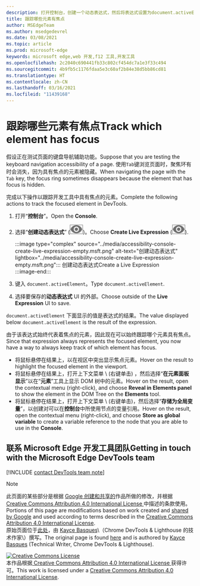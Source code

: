 ```yaml
---
description: 打开控制台，创建一个动态表达式，然后将表达式设置为document.activeElement。
title: 跟踪哪些元素有焦点
author: MSEdgeTeam
ms.author: msedgedevrel
ms.date: 03/08/2021
ms.topic: article
ms.prod: microsoft-edge
keywords: microsoft edge,web 开发,f12 工具,开发工具
ms.openlocfilehash: 2c2040c690441fb33c802cf454dc7a1e3f33c494
ms.sourcegitcommit: 4b9fb5c1176fdaa5e3c60af2b84e38d5bb86cd81
ms.translationtype: HT
ms.contentlocale: zh-CN
ms.lasthandoff: 03/16/2021
ms.locfileid: "11439168"
---
```

<!-- Copyright Kayce Basques 

   Licensed under the Apache License, Version 2.0 (the "License");
   you may not use this file except in compliance with the License.
   You may obtain a copy of the License at

       https://www.apache.org/licenses/LICENSE-2.0

   Unless required by applicable law or agreed to in writing, software
   distributed under the License is distributed on an "AS IS" BASIS,
   WITHOUT WARRANTIES OR CONDITIONS OF ANY KIND, either express or implied.
   See the License for the specific language governing permissions and
   limitations under the License.  -->  

# <a name="track-which-element-has-focus"></a><span data-ttu-id="0fff1-104">跟踪哪些元素有焦点</span><span class="sxs-lookup"><span data-stu-id="0fff1-104">Track which element has focus</span></span>  

<span data-ttu-id="0fff1-105">假设正在测试页面的键盘导航辅助功能。</span><span class="sxs-lookup"><span data-stu-id="0fff1-105">Suppose that you are testing the keyboard navigation accessibility of a page.</span></span>  <span data-ttu-id="0fff1-106">使用`Tab`键浏览页面时，聚焦环有时会消失，因为具有焦点的元素被隐藏。</span><span class="sxs-lookup"><span data-stu-id="0fff1-106">When navigating the page with the `Tab` key, the focus ring sometimes disappears because the element that has focus is hidden.</span></span>  

<span data-ttu-id="0fff1-107">完成以下操作以跟踪开发工具中具有焦点的元素。</span><span class="sxs-lookup"><span data-stu-id="0fff1-107">Complete the following actions to track the focused element in DevTools.</span></span>  

1.  <span data-ttu-id="0fff1-108">打开“**控制台**”。</span><span class="sxs-lookup"><span data-stu-id="0fff1-108">Open the **Console**.</span></span>  
1.  <span data-ttu-id="0fff1-109">选择“**创建动态表达式**” \(![创建动态表达式](../media/create-live-expression-icon.msft.png)\)。</span><span class="sxs-lookup"><span data-stu-id="0fff1-109">Choose **Create Live Expression** \(![Create Live Expression](../media/create-live-expression-icon.msft.png)\).</span></span>  
    
    :::image type="complex" source="../media/accessibility-console-create-live-expression-empty.msft.png" alt-text="创建动态表达式" lightbox="../media/accessibility-console-create-live-expression-empty.msft.png":::
       <span data-ttu-id="0fff1-111">创建动态表达式</span><span class="sxs-lookup"><span data-stu-id="0fff1-111">Create a Live Expression</span></span>  
    :::image-end:::  
    
1.  <span data-ttu-id="0fff1-112">键入 `document.activeElement`。</span><span class="sxs-lookup"><span data-stu-id="0fff1-112">Type `document.activeElement`.</span></span>  
1.  <span data-ttu-id="0fff1-113">选择要保存的**动态表达式** UI 的外部。</span><span class="sxs-lookup"><span data-stu-id="0fff1-113">Choose outside of the **Live Expression** UI to save.</span></span>  
    
<span data-ttu-id="0fff1-114">`document.activeElement` 下面显示的值是表达式的结果。</span><span class="sxs-lookup"><span data-stu-id="0fff1-114">The value displayed below `document.activeElement` is the result of the expression.</span></span>  

<span data-ttu-id="0fff1-115">由于该表达式始终代表着焦点的元素，因此现在可以始终跟踪哪个元素具有焦点。</span><span class="sxs-lookup"><span data-stu-id="0fff1-115">Since that expression always represents the focused element, you now have a way to always keep track of which element has focus.</span></span>  

*   <span data-ttu-id="0fff1-116">将鼠标悬停在结果上，以在视区中突出显示焦点元素。</span><span class="sxs-lookup"><span data-stu-id="0fff1-116">Hover on the result to highlight the focused element in the viewport.</span></span>  
*   <span data-ttu-id="0fff1-117">将鼠标悬停在结果上，打开上下文菜单 \ (右键单击\) ，然后选择“**在元素面板显示**”以在“**元素**”工具上显示 DOM 树中的元素。</span><span class="sxs-lookup"><span data-stu-id="0fff1-117">Hover on the result, open the contextual menu \(right-click\), and choose **Reveal in Elements panel** to show the element in the DOM Tree on the **Elements** tool.</span></span>  
*   <span data-ttu-id="0fff1-118">将鼠标悬停在结果上，打开上下文菜单 \ (右键单击\)，然后选择“**存储为全局变量**”，以创建对可以在**控制台**中所使用节点的变量引用。</span><span class="sxs-lookup"><span data-stu-id="0fff1-118">Hover on the result, open the contextual menu \(right-click\), and choose **Store as global variable** to create a variable reference to the node that you are able to use in the **Console**.</span></span>  

## <a name="getting-in-touch-with-the-microsoft-edge-devtools-team"></a><span data-ttu-id="0fff1-119">联系 Microsoft Edge 开发工具团队</span><span class="sxs-lookup"><span data-stu-id="0fff1-119">Getting in touch with the Microsoft Edge DevTools team</span></span>  

[!INCLUDE [contact DevTools team note](../includes/contact-devtools-team-note.md)]  

<!-- links -->  

> [!NOTE]
> <span data-ttu-id="0fff1-120">此页面的某些部分是根据 [Google 创建和共享的][GoogleSitePolicies]作品所做的修改，并根据[ Creative Commons Attribution 4.0 International License ][CCA4IL]中描述的条款使用。</span><span class="sxs-lookup"><span data-stu-id="0fff1-120">Portions of this page are modifications based on work created and [shared by Google][GoogleSitePolicies] and used according to terms described in the [Creative Commons Attribution 4.0 International License][CCA4IL].</span></span>  
> <span data-ttu-id="0fff1-121">原始页面位于[此处](https://developers.google.com/web/tools/chrome-devtools/accessibility/focus)，由 [Kayce Basques][KayceBasques]\（Chrome DevTools \& Lighthouse 的技术作家\）撰写。</span><span class="sxs-lookup"><span data-stu-id="0fff1-121">The original page is found [here](https://developers.google.com/web/tools/chrome-devtools/accessibility/focus) and is authored by [Kayce Basques][KayceBasques] \(Technical Writer, Chrome DevTools \& Lighthouse\).</span></span>  

[![Creative Commons License][CCby4Image]][CCA4IL]  
<span data-ttu-id="0fff1-123">本作品根据[ Creative Commons Attribution 4.0 International License ][CCA4IL]获得许可。</span><span class="sxs-lookup"><span data-stu-id="0fff1-123">This work is licensed under a [Creative Commons Attribution 4.0 International License][CCA4IL].</span></span>  

[CCA4IL]: https://creativecommons.org/licenses/by/4.0  
[CCby4Image]: https://i.creativecommons.org/l/by/4.0/88x31.png  
[GoogleSitePolicies]: https://developers.google.com/terms/site-policies  
[KayceBasques]: https://developers.google.com/web/resources/contributors/kaycebasques  
